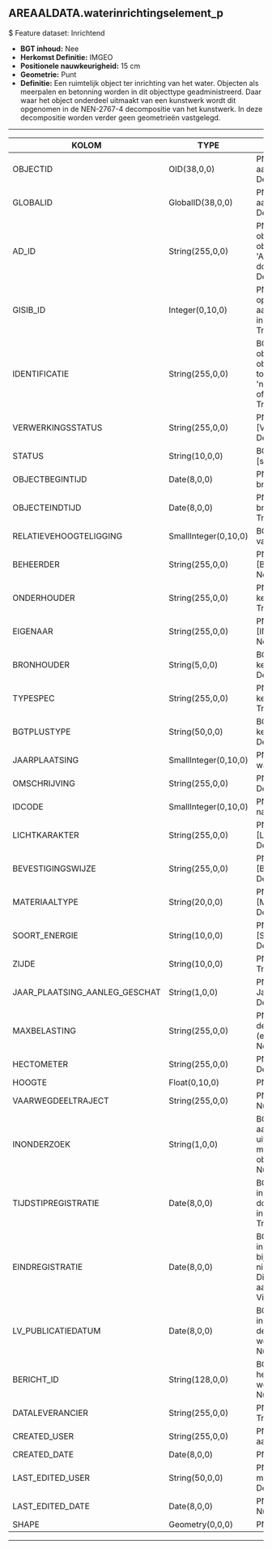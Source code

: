 ## AREAALDATA.waterinrichtingselement_p

$ Feature dataset: Inrichtend

* __BGT inhoud:__ Nee
* __Herkomst Definitie:__ IMGEO
* __Positionele nauwkeurigheid:__ 15 cm
* __Geometrie:__ Punt
* __Definitie:__ Een ruimtelijk object ter inrichting van het water. Objecten als meerpalen en betonning worden in dit objecttype geadministreerd. Daar waar het object onderdeel uitmaakt van een kunstwerk wordt dit opgenomen in de NEN-2767-4 decompositie van het kunstwerk. In deze decompositie worden verder geen 
                geometrieën vastgelegd.

***

|KOLOM                               |TYPE                     |DEFINITIE|
|------                          	 |----                     |-----    |
|OBJECTID                            |OID(38,0,0)              |PNH; Intern ArcGIS Identificatienummer, aangemaakt door ArcGIS; Nullable: False; Default: None|
|GLOBALID                            |GlobalID(38,0,0)         |PNH; Global Unique Identifier,  aangemaakt door ArcGIS; Nullable: False; Default: None|
|AD_ID                               |String(255,0,0)          |PNH; Uniek identificatienummer voor het object dat onveranderlijk is zolang het object bestaat in Areaaldata: in format 'AD.[GUID]'. Dit moet worden ingevuld door de aannemer; Nullable: False; Default: None|
|GISIB_ID                            |Integer(0,10,0)          |PNH; Uniek Identificatienummer beheer openbare ruimte (GISIB), wordt aangemaakt in GISIB en mag niet worden ingevuld door de aannemer; Nullable: True; Default: None|
|IDENTIFICATIE                       |String(255,0,0)          |BGT; Uniek identificatienummer voor het object dat onveranderlijk is zolang het object bestaat: bevat indien van toepassing BGT/IMKL ID in format 'nl.imgeo/imkl.bronhouderscode.LokaalID' of anders: '00000'.LokaalID; Nullable: True; Default: None|
|VERWERKINGSSTATUS                   |String(255,0,0)          |PNH; Status van de gegevens; keuzelijst [VERWERKINGSSTATUS]; Nullable: False; Default: Nieuw|
|STATUS                              |String(10,0,0)           |BGT; BGT status van het object; keuzelijst [status]; Nullable: False; Default: bestaand|
|OBJECTBEGINTIJD                     |Date(8,0,0)              |PNH; Datum waarop het object bij de bronhouder is ontstaan; Nullable: True|
|OBJECTEINDTIJD                      |Date(8,0,0)              |PNH; Datum waarop het object bij de bronhouder niet meer geldig is; Nullable: True|
|RELATIEVEHOOGTELIGGING              |SmallInteger(0,10,0)     |BGT; Aanduiding voor de relatieve hoogte van het object; Nullable: False; Default: 0|
|BEHEERDER                           |String(255,0,0)          |PNH; Beheerder van het object; keuzelijst [BEHEERDER]; Nullable: True; Default: None|
|ONDERHOUDER                         |String(255,0,0)          |PNH; Onderhouder van het object; keuzelijst [ONDERHOUDER]; Nullable: True; Default: None|
|EIGENAAR                            |String(255,0,0)          |PNH; Eigenaar van het object; keuzelijst [INSTANTIE]; Nullable: True; Default: None|
|BRONHOUDER                          |String(5,0,0)            |BGT; De bronhoudercode van het object; keuzelijst [bronhouder]; Nullable: False; Default: None|
|TYPESPEC                            |String(255,0,0)          |PNH; Nadere typering van het object; keuzelijst [typeSpecWIIPunt]; Nullable: True; Default: None|
|BGTPLUSTYPE                         |String(50,0,0)           |BGT; Nadere type omschrijving in de BGT; keuzelijst [typeWTIPunt]; Nullable: False; Default: None|
|JAARPLAATSING                       |SmallInteger(0,10,0)     |PNH; Is het jaar van aanleg van het waterinrichtingselement_p ; Nullable: True|
|OMSCHRIJVING                        |String(255,0,0)          |PNH; Extra toelichting; Nullable: True; Default: None|
|IDCODE                              |SmallInteger(0,10,0)     |PNH; Unieke ID code, komt voor op nautische kaarten; Nullable: True|
|LICHTKARAKTER                       |String(255,0,0)          |PNH; Lichtkarakter; keuzelijst [LICHTKARAKTER]; Nullable: True; Default: None|
|BEVESTIGINGSWIJZE                   |String(255,0,0)          |PNH; Bevestigingswijze; keuzelijst [BEVESTIGINGSWIJZE]; Nullable: True; Default: None|
|MATERIAALTYPE                       |String(20,0,0)           |PNH; Materiaalkeuze; keuzelijst [MATERIAALTYPE]; Nullable: True; Default: None|
|SOORT_ENERGIE                       |String(10,0,0)           |PNH; Soort Energie; keuzelijst [SOORT_ENERGIE]; Nullable: True; Default: None|
|ZIJDE                               |String(10,0,0)           |PNH; Zijde; keuzelijst [ZIJDE]; Nullable: True; Default: None|
|JAAR_PLAATSING_AANLEG_GESCHAT       |String(1,0,0)            |PNH; Jaar plaatsing of aanleg is geschat: Ja/Nee; keuzelijst [jaNee]; Nullable: True; Default: N|
|MAXBELASTING                        |String(255,0,0)          |PNH; Maximale toegestaan kracht wat op de bolder mag uitgedrukt worden (eenheid?) TODO; Nullable: True; Default: None|
|HECTOMETER                          |String(255,0,0)          |PNH; Hectometrering; Nullable: True; Default: None|
|HOOGTE                              |Float(0,10,0)            |PNH; Hoogte in meters; Nullable: True|
|VAARWEGDEELTRAJECT                  |String(255,0,0)          |PNH; FK naar vaarwegdeeltraject_v; Nullable: True; Default: None|
|INONDERZOEK                         |String(1,0,0)            |BGT; Een aanduiding waarmee wordt aangegeven dat een onderzoek wordt uitgevoerd naar de juistheid van een of meer gegevens van het betreffende object: Ja/Nee; keuzelijst [jaNee]; Nullable: False; Default: N; Visible:No|
|TIJDSTIPREGISTRATIE                 |Date(8,0,0)              |BGT; Datum en tijdstip waarop deze instantie van het object is opgenomen door de bronhouder. Dit mag niet worden ingevuld door de aannemer; Nullable: True; Default: None; Visible:No|
|EINDREGISTRATIE                     |Date(8,0,0)              |BGT; Datum en tijdstip waarop deze instantie van het object niet meer geldig is bij de bronhouder. Wanneer deze waarde niet is ingevuld is de instantie nog geldig. Dit mag niet worden ingevuld door de aannemer; Nullable: True; Default: None; Visible:No|
|LV_PUBLICATIEDATUM                  |Date(8,0,0)              |BGT; Datum en tijdstip waarop deze instantie van het object is opgenomen in de Landelijke Voorziening. Dit mag niet worden ingevuld door de aannemer; Nullable: True; Default: None; Visible:No|
|BERICHT_ID                          |String(128,0,0)          |BGT; Nummer van het bericht dat PNH heeft verzonden naar LV. Dit mag niet worden ingevuld door de aannemer. Nullable: True; Default: None; Visible:No|
|DATALEVERANCIER                     |String(255,0,0)          |PNH; Leverancier van de data; Nullable: True; Default: None|
|CREATED_USER                        |String(255,0,0)          |PNH; Naam van gebruiker die de rij heeft aangemaakt; Nullable: True; Default: None|
|CREATED_DATE                        |Date(8,0,0)              |PNH; Aanmaakdatum; Nullable: True|
|LAST_EDITED_USER                    |String(50,0,0)           |PNH; Naam van gebruiker die de laatste mutatie heeft doorgevoerd; Nullable: True; Default: None|
|LAST_EDITED_DATE                    |Date(8,0,0)              |PNH; Datum van de laatste mutatie; Nullable: True|
|SHAPE                               |Geometry(0,0,0)          |PNH; Punt|


***
